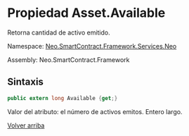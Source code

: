 # Propiedad Asset.Available

Retorna cantidad de activo emitido.

Namespace: [Neo.SmartContract.Framework.Services.Neo](../../Neo.md)

Assembly: Neo.SmartContract.Framework

## Sintaxis

```c#
public extern long Available {get;}
```

Valor del atributo: el número de activos emitos. Entero largo.



[Volver arriba](../Asset.md)
